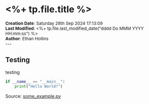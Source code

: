 #  <%+ tp.file.title %>
<div style="font-size: 10pt;">
<strong>Creation Date</strong>: Saturday 28th Sep 2024 17:13:09<br>
<strong>Last Modified</strong>: <%+ tp.file.last_modified_date("dddd Do MMM YYYY HH:mm:ss") %> <br>
<strong>Author</strong>: Ethan Hollins
</div> 
---

## Testing
testing

```Python
if __name__ == "__main__":
	print("Hello World!")
``` 
Source: [some_example.py](examples/some_example.py)


[^1]: [The Best Book Ever](https://www.thebestbookever.com)
